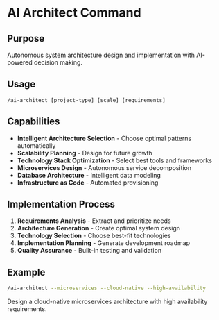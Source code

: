 # AI Architect Command

## Purpose
Autonomous system architecture design and implementation with AI-powered decision making.

## Usage
`/ai-architect [project-type] [scale] [requirements]`

## Capabilities
- **Intelligent Architecture Selection** - Choose optimal patterns automatically
- **Scalability Planning** - Design for future growth
- **Technology Stack Optimization** - Select best tools and frameworks  
- **Microservices Design** - Autonomous service decomposition
- **Database Architecture** - Intelligent data modeling
- **Infrastructure as Code** - Automated provisioning

## Implementation Process
1. **Requirements Analysis** - Extract and prioritize needs
2. **Architecture Generation** - Create optimal system design
3. **Technology Selection** - Choose best-fit technologies
4. **Implementation Planning** - Generate development roadmap
5. **Quality Assurance** - Built-in testing and validation

## Example
```bash
/ai-architect --microservices --cloud-native --high-availability
```

Design a cloud-native microservices architecture with high availability requirements.